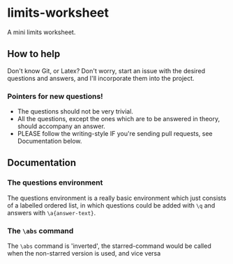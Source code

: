 # limits-worksheet
A mini limits worksheet.

## How to help

Don't know Git, or Latex? Don't worry, start an issue with the desired questions and answers, and I'll incorporate them into the project.

### Pointers for new questions!
* The questions should not be very trivial.
* All the questions, except the ones which are to be answered in theory, should accompany an answer.
* PLEASE follow the writing-style IF you're sending pull requests, see Documentation below.

## Documentation

### The questions environment
The questions environment is a really basic environment which just consists of a labelled ordered list, in which questions could be added with `\q` and answers with `\a{answer-text}`.

### The `\abs` command
The `\abs` command is 'inverted', the starred-command would be called when the non-starred version is used, and vice versa
